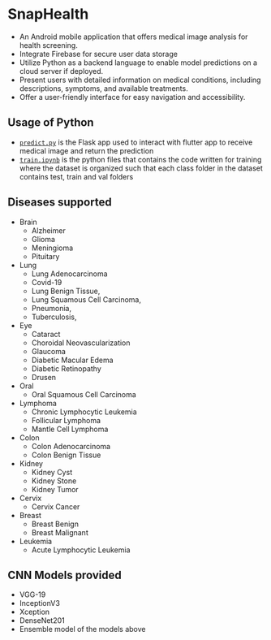 # SnapHealth

- An Android mobile application that offers medical image analysis for health screening.
- Integrate Firebase for secure user data storage
- Utilize Python as a backend language to enable model predictions on a cloud server if deployed.
- Present users with detailed information on medical conditions, including descriptions, symptoms, and available treatments.
- Offer a user-friendly interface for easy navigation and accessibility.

## Usage of Python
- [`predict.py`](train_and_predict/predict.py) is the Flask app used to interact with flutter app to receive medical image and return the prediction
- [`train.ipynb`](train_and_predict/train.ipynb) is the python files that contains the code written for training where the dataset is organized such that each class folder in the dataset contains test, train and val folders

## Diseases supported
- Brain
  - Alzheimer
  - Glioma
  - Meningioma
  - Pituitary
- Lung
  - Lung Adenocarcinoma
  - Covid-19
  - Lung Benign Tissue,
  - Lung Squamous Cell Carcinoma,
  - Pneumonia,
  - Tuberculosis,
- Eye
  - Cataract
  - Choroidal Neovascularization
  - Glaucoma
  - Diabetic Macular Edema
  - Diabetic Retinopathy
  - Drusen
- Oral
  - Oral Squamous Cell Carcinoma
- Lymphoma
  - Chronic Lymphocytic Leukemia
  - Follicular Lymphoma
  - Mantle Cell Lymphoma
- Colon
  - Colon Adenocarcinoma
  - Colon Benign Tissue
- Kidney
  - Kidney Cyst
  - Kidney Stone
  - Kidney Tumor
- Cervix
  - Cervix Cancer
- Breast
  - Breast Benign
  - Breast Malignant
- Leukemia
  - Acute Lymphocytic Leukemia
## CNN Models provided
- VGG-19
- InceptionV3
- Xception
- DenseNet201
- Ensemble model of the models above
